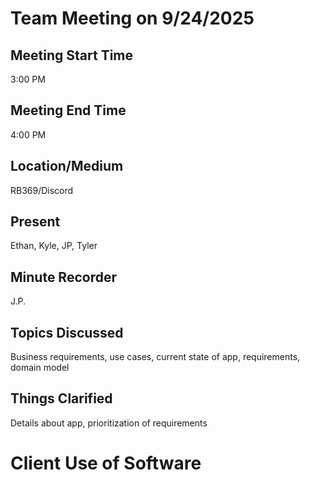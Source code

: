 # Team Meeting on 9/24/2025

## Meeting Start Time

3:00 PM

## Meeting End Time

4:00 PM

## Location/Medium

RB369/Discord

## Present

Ethan, Kyle, JP, Tyler

## Minute Recorder

J.P.

## Topics Discussed

Business requirements, use cases, current state of app, requirements, domain model

## Things Clarified

Details about app, prioritization of requirements



# Client Use of Software


